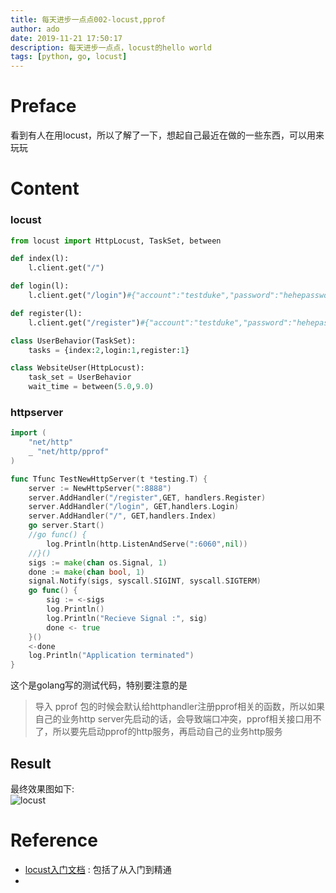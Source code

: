 ```yaml
---
title: 每天进步一点点002-locust,pprof
author: ado
date: 2019-11-21 17:50:17
description: 每天进步一点点，locust的hello world
tags: [python, go, locust]
---
```


# Preface

看到有人在用locust，所以了解了一下，想起自己最近在做的一些东西，可以用来玩玩

# Content

### locust
```python
from locust import HttpLocust, TaskSet, between

def index(l):
    l.client.get("/")

def login(l):
    l.client.get("/login")#{"account":"testduke","password":"hehepassword"}

def register(l):
    l.client.get("/register")#{"account":"testduke","password":"hehepassword"}

class UserBehavior(TaskSet):
    tasks = {index:2,login:1,register:1}

class WebsiteUser(HttpLocust):
    task_set = UserBehavior
    wait_time = between(5.0,9.0)
```


### httpserver

```go
import (
    "net/http"
	_ "net/http/pprof"
)

func Tfunc TestNewHttpServer(t *testing.T) {
	server := NewHttpServer(":8888")
	server.AddHandler("/register",GET, handlers.Register)
	server.AddHandler("/login", GET,handlers.Login)
	server.AddHandler("/", GET,handlers.Index)
	go server.Start()
	//go func() {
		log.Println(http.ListenAndServe(":6060",nil))
	//}()
	sigs := make(chan os.Signal, 1)
	done := make(chan bool, 1)
	signal.Notify(sigs, syscall.SIGINT, syscall.SIGTERM)
	go func() {
		sig := <-sigs
		log.Println()
		log.Println("Recieve Signal :", sig)
		done <- true
	}()
	<-done
	log.Println("Application terminated")
}
```
这个是golang写的测试代码，特别要注意的是
> 导入 pprof 包的时候会默认给httphandler注册pprof相关的函数，所以如果自己的业务http server先启动的话，会导致端口冲突，pprof相关接口用不了，所以要先启动pprof的http服务，再启动自己的业务http服务

## Result
最终效果图如下:  
![locust](./locust.png)  

# Reference
* [locust入门文档](https://docs.locust.io/en/stable/installation.html) : 包括了从入门到精通
* 